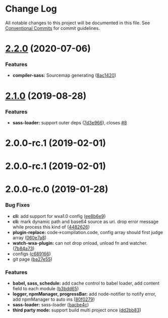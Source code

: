 # Change Log

All notable changes to this project will be documented in this file.
See [Conventional Commits](https://conventionalcommits.org) for commit guidelines.

# [2.2.0](https://github.com/wxajs/wxa/compare/v2.1.14...v2.2.0) (2020-07-06)


### Features

* **compiler-sass:** Sourcemap generating ([8ac1420](https://github.com/wxajs/wxa/commit/8ac14202daeda61508784be15ea79fd880b10d6a))





# [2.1.0](https://github.com/wxajs/wxa/compare/v2.0.8...v2.1.0) (2019-08-28)


### Features

* **sass-loader:** support outer deps ([7d3e966](https://github.com/wxajs/wxa/commit/7d3e966)), closes [#8](https://github.com/wxajs/wxa/issues/8)





# 2.0.0-rc.1 (2019-02-01)



# 2.0.0-rc.1 (2019-02-01)



# 2.0.0-rc.0 (2019-01-28)


### Bug Fixes

* **cli:** add support for wxa1.0 config ([ee8b6e9](https://github.com/wxajs/wxa/commit/ee8b6e9))
* **cli:** mark dynamic path and base64 source as uri. drop error message while process this kind of ([4482626](https://github.com/wxajs/wxa/commit/4482626))
* **plugin-replace:** code->compilation.code, config array should first judge array ([060e7a8](https://github.com/wxajs/wxa/commit/060e7a8))
* **watch-wxa-plugin:** can not drop onload, unload fn and watcher. ([7b84a73](https://github.com/wxajs/wxa/commit/7b84a73))
* configs ([c689166](https://github.com/wxajs/wxa/commit/c689166))
* git page ([ba27e55](https://github.com/wxajs/wxa/commit/ba27e55))


### Features

* **babel, sass, schedule:** add cache control to babel loader, add content field to each module ([b3bdd65](https://github.com/wxajs/wxa/commit/b3bdd65))
* **logger, npmManager, progressBar:** add node-notifier to notify error, add npmManager to auto ins ([80f0279](https://github.com/wxajs/wxa/commit/80f0279))
* **sass-loader:** sass-loader ([bacbe4c](https://github.com/wxajs/wxa/commit/bacbe4c))
* **third party mode:** support build multi project once ([dd2bb83](https://github.com/wxajs/wxa/commit/dd2bb83))
